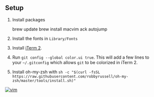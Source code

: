 ## Setup

1. Install packages

    brew update
    brew install macvim ack autojump

2. Install the fonts in `Library/Fonts`

3. Install [iTerm 2](http://www.iterm2.com/).

4. Run `git config --global color.ui true`. This will add a few lines to your `~/.gitconfig` which allows `git` to be colorized in iTerm 2.

5. Install oh-my-zsh with `sh -c "$(curl -fsSL https://raw.githubusercontent.com/robbyrussell/oh-my-zsh/master/tools/install.sh)"`

[![vim](https://raw.github.com/9mm/dotfiles/master/.vim/screenshot.png)](https://raw.github.com/9mm/dotfiles/master/.vim/screenshot.png)
